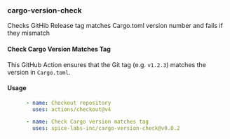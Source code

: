 ### cargo-version-check
Checks GitHib Release tag matches Cargo.toml version number and fails if they mismatch

#### Check Cargo Version Matches Tag
This GitHub Action ensures that the Git tag (e.g. `v1.2.3`) matches the version in `Cargo.toml`.

#### Usage
```yaml
      - name: Checkout repository
        uses: actions/checkout@v4

      - name: Check Cargo version matches tag
        uses: spice-labs-inc/cargo-version-check@v0.0.2
```
